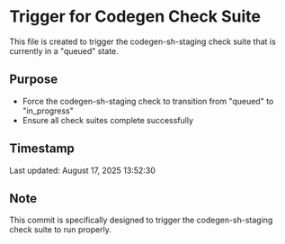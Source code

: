 # Trigger for Codegen Check Suite

This file is created to trigger the codegen-sh-staging check suite that is currently in a "queued" state.

## Purpose

- Force the codegen-sh-staging check to transition from "queued" to "in_progress"
- Ensure all check suites complete successfully

## Timestamp

Last updated: August 17, 2025 13:52:30

## Note

This commit is specifically designed to trigger the codegen-sh-staging check suite to run properly.

